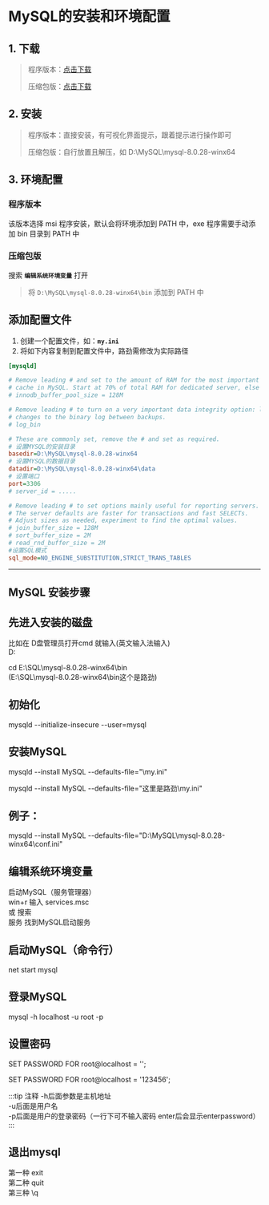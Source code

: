 # MySQL的安装和环境配置

## 1. 下载

> 程序版本：[点击下载](https://dev.mysql.com/downloads/installer/)
>
> 压缩包版：[点击下载](https://dev.mysql.com/downloads/mysql/)

## 2. 安装

> 程序版本：直接安装，有可视化界面提示，跟着提示进行操作即可
>
> 压缩包版：自行放置且解压，如 D:\MySQL\mysql-8.0.28-winx64

## 3. 环境配置

### 程序版本

该版本选择 msi 程序安装，默认会将环境添加到 PATH 中，exe 程序需要手动添加 bin 目录到 PATH 中

### 压缩包版

搜索 **`编辑系统环境变量`** 打开

> 将 `D:\MySQL\mysql-8.0.28-winx64\bin` 添加到 PATH 中

## 添加配置文件

1. 创建一个配置文件，如：**`my.ini`**
2. 将如下内容复制到配置文件中，路劲需修改为实际路径

```ini
[mysqld]

# Remove leading # and set to the amount of RAM for the most important data
# cache in MySQL. Start at 70% of total RAM for dedicated server, else 10%.
# innodb_buffer_pool_size = 128M

# Remove leading # to turn on a very important data integrity option: logging
# changes to the binary log between backups.
# log_bin

# These are commonly set, remove the # and set as required.
# 设置MYSQL的安装目录
basedir=D:\MySQL\mysql-8.0.28-winx64
# 设置MYSQL的数据目录
datadir=D:\MySQL\mysql-8.0.28-winx64\data
# 设置端口
port=3306
# server_id = .....

# Remove leading # to set options mainly useful for reporting servers.
# The server defaults are faster for transactions and fast SELECTs.
# Adjust sizes as needed, experiment to find the optimal values.
# join_buffer_size = 128M
# sort_buffer_size = 2M
# read_rnd_buffer_size = 2M 
#设置SQL模式
sql_mode=NO_ENGINE_SUBSTITUTION,STRICT_TRANS_TABLES
```

----
## MySQL 安装步骤

## 先进入安装的磁盘 
比如在 D盘管理员打开cmd 就输入(英文输入法输入)   
D:

cd E:\SQL\mysql-8.0.28-winx64\bin   
(E:\SQL\mysql-8.0.28-winx64\bin这个是路劲)

## 初始化
mysqld --initialize-insecure --user=mysql

## 安装MySQL
mysqld --install MySQL --defaults-file="\my.ini"

mysqld --install MySQL --defaults-file="这里是路劲\my.ini"

## 例子：
mysqld --install MySQL --defaults-file="D:\MySQL\mysql-8.0.28-winx64\conf.ini"

## 编辑系统环境变量

启动MySQL（服务管理器）  
win+r 输入 services.msc  
或 搜索  
服务 找到MySQL启动服务  


## 启动MySQL（命令行）
net start mysql

## 登录MySQL
mysql -h localhost -u root -p

## 设置密码
SET PASSWORD FOR root@localhost = '';  

SET PASSWORD FOR root@localhost = '123456';  

:::tip 注释
-h后面参数是主机地址  
-u后面是用户名  
-p后面是用户的登录密码（一行下可不输入密码 enter后会显示enterpassword）
:::

## 退出mysql  
第一种 exit  
第二种 quit  
第三种 \q  
